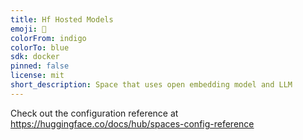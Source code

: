 ```yaml
---
title: Hf Hosted Models
emoji: 🐠
colorFrom: indigo
colorTo: blue
sdk: docker
pinned: false
license: mit
short_description: Space that uses open embedding model and LLM
---
```


Check out the configuration reference at https://huggingface.co/docs/hub/spaces-config-reference
